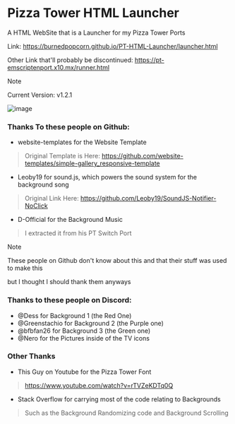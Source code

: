 # Pizza Tower HTML Launcher
A HTML WebSite that is a Launcher for my Pizza Tower Ports

Link: https://burnedpopcorn.github.io/PT-HTML-Launcher/launcher.html

Other Link that'll probably be discontinued: https://pt-emscriptenport.x10.mx/runner.html

> [!NOTE]
> Current Version: v1.2.1

![image](https://github.com/burnedpopcorn/PT-HTML-Launcher/blob/main/if_fork_delete_this/pic.png)

### Thanks To these people on Github:
- website-templates for the Website Template
> Original Template is Here: https://github.com/website-templates/simple-gallery_responsive-template

- Leoby19 for sound.js, which powers the sound system for the background song
> Original Link Here: https://github.com/Leoby19/SoundJS-Notifier-NoClick

- D-Official for the Background Music
> I extracted it from his PT Switch Port

> [!NOTE]
> These people on Github don't know about this and that their stuff was used to make this
>
> but I thought I should thank them anyways

### Thanks to these people on Discord:
- @Dess for Background 1 (the Red One)
- @Greenstachio for Background 2 (the Purple one)
- @bfbfan26 for Background 3 (the Green one)
- @Nero for the Pictures inside of the TV icons

### Other Thanks
- This Guy on Youtube for the Pizza Tower Font
> https://www.youtube.com/watch?v=rTVZeKDTq0Q

- Stack Overflow for carrying most of the code relating to Backgrounds
> Such as the Background Randomizing code and Background Scrolling

